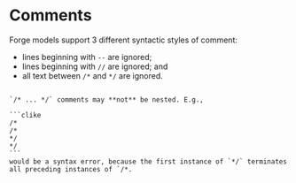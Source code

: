 # Comments

Forge models support 3 different syntactic styles of comment:
- lines beginning with `--` are ignored;
- lines beginning with `//` are ignored; and 
- all text between `/*` and `*/` are ignored. 

~~~admonish warning title="No nesting comments"

`/* ... */` comments may **not** be nested. E.g., 

```clike
/*
/*
*/
*/
```
would be a syntax error, because the first instance of `*/` terminates all preceding instances of `/*.
~~~